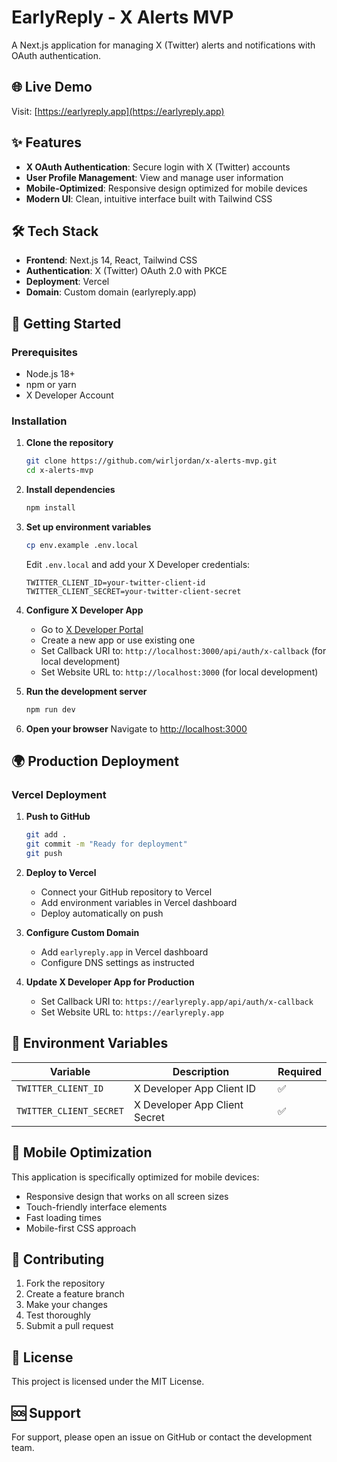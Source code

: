 # EarlyReply - X Alerts MVP

A Next.js application for managing X (Twitter) alerts and notifications with OAuth authentication.

## 🌐 **Live Demo**

Visit: [https://earlyreply.app](https://earlyreply.app)

## ✨ **Features**

- **X OAuth Authentication**: Secure login with X (Twitter) accounts
- **User Profile Management**: View and manage user information
- **Mobile-Optimized**: Responsive design optimized for mobile devices
- **Modern UI**: Clean, intuitive interface built with Tailwind CSS

## 🛠 **Tech Stack**

- **Frontend**: Next.js 14, React, Tailwind CSS
- **Authentication**: X (Twitter) OAuth 2.0 with PKCE
- **Deployment**: Vercel
- **Domain**: Custom domain (earlyreply.app)

## 🚀 **Getting Started**

### Prerequisites

- Node.js 18+ 
- npm or yarn
- X Developer Account

### Installation

1. **Clone the repository**
   ```bash
   git clone https://github.com/wirljordan/x-alerts-mvp.git
   cd x-alerts-mvp
   ```

2. **Install dependencies**
   ```bash
   npm install
   ```

3. **Set up environment variables**
   ```bash
   cp env.example .env.local
   ```
   
   Edit `.env.local` and add your X Developer credentials:
   ```env
   TWITTER_CLIENT_ID=your-twitter-client-id
   TWITTER_CLIENT_SECRET=your-twitter-client-secret
   ```

4. **Configure X Developer App**
   - Go to [X Developer Portal](https://developer.x.com/portal)
   - Create a new app or use existing one
   - Set Callback URI to: `http://localhost:3000/api/auth/x-callback` (for local development)
   - Set Website URL to: `http://localhost:3000` (for local development)

5. **Run the development server**
   ```bash
   npm run dev
   ```

6. **Open your browser**
   Navigate to [http://localhost:3000](http://localhost:3000)

## 🌍 **Production Deployment**

### Vercel Deployment

1. **Push to GitHub**
   ```bash
   git add .
   git commit -m "Ready for deployment"
   git push
   ```

2. **Deploy to Vercel**
   - Connect your GitHub repository to Vercel
   - Add environment variables in Vercel dashboard
   - Deploy automatically on push

3. **Configure Custom Domain**
   - Add `earlyreply.app` in Vercel dashboard
   - Configure DNS settings as instructed

4. **Update X Developer App for Production**
   - Set Callback URI to: `https://earlyreply.app/api/auth/x-callback`
   - Set Website URL to: `https://earlyreply.app`

## 🔧 **Environment Variables**

| Variable | Description | Required |
|----------|-------------|----------|
| `TWITTER_CLIENT_ID` | X Developer App Client ID | ✅ |
| `TWITTER_CLIENT_SECRET` | X Developer App Client Secret | ✅ |

## 📱 **Mobile Optimization**

This application is specifically optimized for mobile devices:
- Responsive design that works on all screen sizes
- Touch-friendly interface elements
- Fast loading times
- Mobile-first CSS approach

## 🤝 **Contributing**

1. Fork the repository
2. Create a feature branch
3. Make your changes
4. Test thoroughly
5. Submit a pull request

## 📄 **License**

This project is licensed under the MIT License.

## 🆘 **Support**

For support, please open an issue on GitHub or contact the development team.
